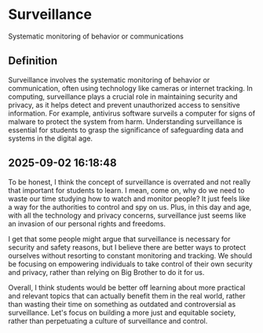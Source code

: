 # Surveillance

Systematic monitoring of behavior or communications

## Definition
Surveillance involves the systematic monitoring of behavior or communication, often using technology like cameras or internet tracking. In computing, surveillance plays a crucial role in maintaining security and privacy, as it helps detect and prevent unauthorized access to sensitive information. For example, antivirus software surveils a computer for signs of malware to protect the system from harm. Understanding surveillance is essential for students to grasp the significance of safeguarding data and systems in the digital age.

## 2025-09-02 16:18:48
To be honest, I think the concept of surveillance is overrated and not really that important for students to learn. I mean, come on, why do we need to waste our time studying how to watch and monitor people? It just feels like a way for the authorities to control and spy on us. Plus, in this day and age, with all the technology and privacy concerns, surveillance just seems like an invasion of our personal rights and freedoms.

I get that some people might argue that surveillance is necessary for security and safety reasons, but I believe there are better ways to protect ourselves without resorting to constant monitoring and tracking. We should be focusing on empowering individuals to take control of their own security and privacy, rather than relying on Big Brother to do it for us.

Overall, I think students would be better off learning about more practical and relevant topics that can actually benefit them in the real world, rather than wasting their time on something as outdated and controversial as surveillance. Let's focus on building a more just and equitable society, rather than perpetuating a culture of surveillance and control.
